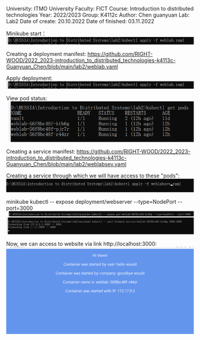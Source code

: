 University: ITMO University
Faculty: FICT
Course: Introduction to distributed technologies
Year: 2022/2023
Group: K4112c
Author: Chen guanyuan
Lab: Lab2
Date of create: 20.10.2022
Date of finished: 03.11.2022

Minikube start：
![Alt text](https://github.com/RIGHT-WOOD/2022_2023-introduction_to_distributed_technologies-k4113c-Guanyuan_Chen/blob/main/lab2/2.png)

Creating a deployment manifest:
https://github.com/RIGHT-WOOD/2022_2023-introduction_to_distributed_technologies-k4113c-Guanyuan_Chen/blob/main/lab2/weblab.yaml

Apply deployment:
![Alt text](https://github.com/RIGHT-WOOD/2022_2023-introduction_to_distributed_technologies-k4113c-Guanyuan_Chen/blob/main/lab2/2.png)

View pod status:
![Alt text](https://github.com/RIGHT-WOOD/2022_2023-introduction_to_distributed_technologies-k4113c-Guanyuan_Chen/blob/main/lab2/3.png)

Creating a service manifest:
https://github.com/RIGHT-WOOD/2022_2023-introduction_to_distributed_technologies-k4113c-Guanyuan_Chen/blob/main/lab2/weblabsev.yaml

Creating a service through which we will have access to these "pods":
![Alt text](https://github.com/RIGHT-WOOD/2022_2023-introduction_to_distributed_technologies-k4113c-Guanyuan_Chen/blob/main/lab2/4.png)

minikube kubectl -- expose deployment/webserver --type=NodePort --port=3000
![Alt text](https://github.com/RIGHT-WOOD/2022_2023-introduction_to_distributed_technologies-k4113c-Guanyuan_Chen/blob/main/lab2/4.5.png)
![Alt text](https://github.com/RIGHT-WOOD/2022_2023-introduction_to_distributed_technologies-k4113c-Guanyuan_Chen/blob/main/lab2/6.png)

Now, we can access to website via link http://localhost:3000:
![Alt text](https://github.com/RIGHT-WOOD/2022_2023-introduction_to_distributed_technologies-k4113c-Guanyuan_Chen/blob/main/lab2/7.png)

